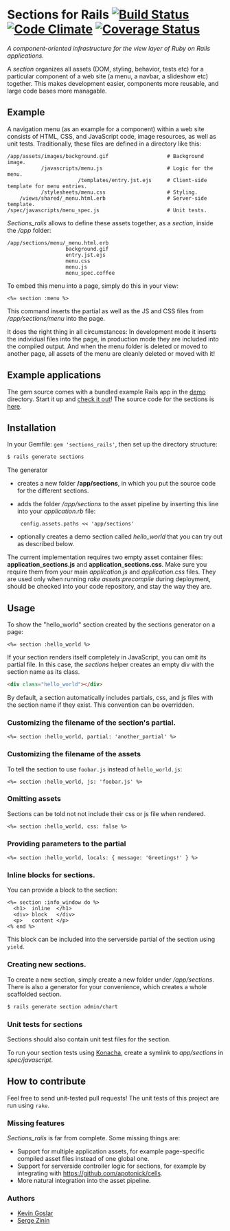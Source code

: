 # Sections for Rails [![Build Status](https://travis-ci.org/kevgo/sections_rails.png?branch=master)](https://travis-ci.org/kevgo/sections_rails) [![Code Climate](https://codeclimate.com/github/kevgo/sections_rails.png)](https://codeclimate.com/github/kevgo/sections_rails) [![Coverage Status](https://coveralls.io/repos/kevgo/sections_rails/badge.png?branch=master)](https://coveralls.io/r/kevgo/sections_rails)

_A component-oriented infrastructure for the view layer of Ruby on Rails applications._

A _section_ organizes all assets (DOM, styling, behavior, tests etc) for a particular component of a web site (a menu, a navbar, a slideshow etc)
together. This makes development easier, components more reusable, and large code bases more managable.


## Example

A navigation menu (as an example for a component) within a web site consists of HTML, CSS, and JavaScript code, image resources, as well as unit tests.
Traditionally, these files are defined in a directory like this:

    /app/assets/images/background.gif                   # Background image.
               /javascripts/menu.js                     # Logic for the menu.
                           /templates/entry.jst.ejs     # Client-side template for menu entries.
               /stylesheets/menu.css                    # Styling.
        /views/shared/_menu.html.erb                    # Server-side template.
    /spec/javascripts/menu_spec.js                      # Unit tests.

_Sections_rails_ allows to define these assets together, as a _section_, inside the _/app_ folder:

    /app/sections/menu/_menu.html.erb
                       background.gif
                       entry.jst.ejs
                       menu.css
                       menu.js
                       menu_spec.coffee

To embed this menu into a page, simply do this in your view:

```erb
<%= section :menu %>
```

This command inserts the partial as well as the JS and CSS files from _/app/sections/menu_ into the page.

It does the right thing in all circumstances: In development mode it inserts the individual files into the page,
in production mode they are included into the compiled output.
And when the menu folder is deleted or moved to another page,
all assets of the menu are cleanly deleted or moved with it!


## Example applications

The gem source comes with a bundled example Rails app in the [demo](https://github.com/kevgo/sections_rails/tree/master/demo) directory.
Start it up and [check it out](http://localhost:3000)!
The source code for the sections is [here](https://github.com/kevgo/sections_rails/tree/master/demo/app/sections).


## Installation

In your Gemfile: `gem 'sections_rails'`, then set up the directory structure:

```bash
$ rails generate sections
```

The generator

*  creates a new folder __/app/sections__, in which you put the source code for the different sections.

*  adds the folder _/app/sections_ to the asset pipeline by inserting this line into your _application.rb_ file:

        config.assets.paths << 'app/sections'

*  optionally creates a demo section called _hello_world_ that you can try out as described below.


The current implementation requires two empty asset container files: __application_sections.js__ and __application_sections.css__.
Make sure you require them from your main _application.js_ and _application.css_ files.
They are used only when running _rake assets:precompile_ during deployment, should be checked into your code repository, and stay the way they are.


## Usage

To show the "hello_world" section created by the sections generator on a page:

```erb
<%= section :hello_world %>
```

If your section renders itself completely in JavaScript, you can omit its partial file.
In this case, the _sections_ helper creates an empty div with the section name as its class.

```html
<div class="hello_world"></div>
```

By default, a section automatically includes partials, css, and js files with the section name if they exist.
This convention can be overridden.


### Customizing the filename of the section's partial.

```erb
<%= section :hello_world, partial: 'another_partial' %>
```


### Customizing the filename of the assets

To tell the section to use `foobar.js` instead of `hello_world.js`:

```erb
<%= section :hello_world, js: 'foobar.js' %>
```


### Omitting assets

Sections can be told not not include their css or js file when rendered.

```erb
<%= section :hello_world, css: false %>
```

### Providing parameters to the partial

```erb
<%= section :hello_world, locals: { message: 'Greetings!' } %>
```

### Inline blocks for sections.

You can provide a block to the section:

```erb
<%= section :info_window do %>
  <h1>  inline  </h1>
  <div> block   </div>
  <p>   content </p>
<% end %>
```

This block can be included into the serverside partial of the section using `yield`.


### Creating new sections.

To create a new section, simply create a new folder under _/app/sections_.
There is also a generator for your convenience, which creates a whole scaffolded section.

```bash
$ rails generate section admin/chart
```


### Unit tests for sections

Sections should also contain unit test files for the section.

To run your section tests using [Konacha](https://github.com/jfirebaugh/konacha), create a symlink to _app/sections_ in _spec/javascript_.


## How to contribute

Feel free to send unit-tested pull requests! The unit tests of this project are run using `rake`.


### Missing features

_Sections_rails_ is far from complete. Some missing things are:

* Support for multiple application assets, for example page-specific compiled asset files instead of one global one.
* Support for serverside controller logic for sections, for example by integrating with https://github.com/apotonick/cells.
* More natural integration into the asset pipeline.


### Authors

* [Kevin Goslar](https://github.com/kevgo)
* [Serge Zinin](https://github.com/zininserge)
